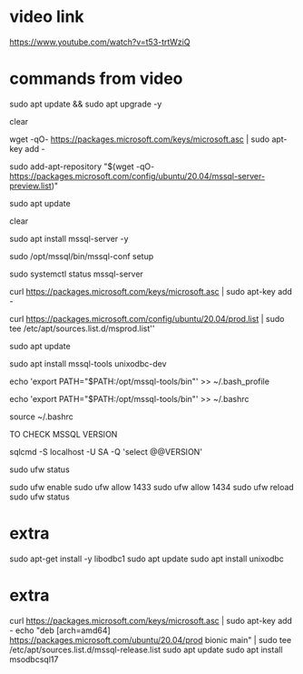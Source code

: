 video link
=============

https://www.youtube.com/watch?v=t53-trtWziQ

commands from video
================

sudo apt update && sudo apt upgrade -y

clear

wget -qO- https://packages.microsoft.com/keys/microsoft.asc | sudo apt-key add -

sudo add-apt-repository "$(wget -qO- https://packages.microsoft.com/config/ubuntu/20.04/mssql-server-preview.list)"

sudo apt update

clear

sudo apt install mssql-server -y

sudo /opt/mssql/bin/mssql-conf setup

sudo systemctl status mssql-server

curl https://packages.microsoft.com/keys/microsoft.asc | sudo apt-key add -


curl https://packages.microsoft.com/config/ubuntu/20.04/prod.list | sudo tee /etc/apt/sources.list.d/msprod.list''

sudo apt update

sudo apt install mssql-tools unixodbc-dev

echo 'export PATH="$PATH:/opt/mssql-tools/bin"' >> ~/.bash_profile

echo 'export PATH="$PATH:/opt/mssql-tools/bin"' >> ~/.bashrc

source ~/.bashrc

TO CHECK MSSQL VERSION

sqlcmd -S localhost -U SA -Q 'select @@VERSION'

sudo ufw status

sudo ufw enable
sudo ufw allow 1433
sudo ufw allow 1434
sudo ufw reload
sudo ufw status

extra
================

sudo apt-get install -y libodbc1
sudo apt update
sudo apt install unixodbc


extra
================
curl https://packages.microsoft.com/keys/microsoft.asc | sudo apt-key add -
echo "deb [arch=amd64] https://packages.microsoft.com/ubuntu/20.04/prod bionic main" | sudo tee /etc/apt/sources.list.d/mssql-release.list
sudo apt update
sudo apt install msodbcsql17
